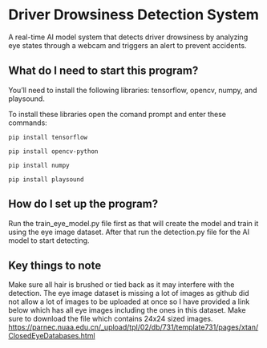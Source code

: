 # Driver Drowsiness Detection System
A real-time AI model system that detects driver drowsiness by analyzing eye states through a webcam and triggers an alert to prevent accidents.

## What do I need to start this program?
You’ll need to install the following libraries: tensorflow, opencv, numpy, and playsound.

To install these libraries open the comand prompt and enter these commands:
```
pip install tensorflow
```
```
pip install opencv-python
```
```
pip install numpy
```
```
pip install playsound
```

## How do I set up the program?
Run the train_eye_model.py file first as that will create the model and train it using the eye image dataset. After that run the detection.py file for the AI model to start detecting.

## Key things to note
Make sure all hair is brushed or tied back as it may interfere with the detection.
The eye image dataset is missing a lot of images as github did not allow a lot of images to be uploaded at once so I have provided a link below which has all eye images including the ones in this dataset. Make sure to download the file which contains 24x24 sized images.
https://parnec.nuaa.edu.cn/_upload/tpl/02/db/731/template731/pages/xtan/ClosedEyeDatabases.html
